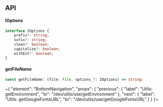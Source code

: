 

## API

#### IOptions

```ts
interface IOptions {
    prefix?: string;
    sufix?: string;
    clean?: boolean;
    capitalize?: boolean;
    withExt?: boolean;
}
```

#### getFileName

```ts
const getFileName: (file: File, options_?: IOptions) => string;
```


~{
  "element": "BottomNavigation",
  "props": {
    "previous": {
      "label": "Utils: getEnvironment",
      "to": "/dev/utils/use/getEnvironment"
    },
    "next": {
      "label": "Utils: getGoogleFontsURL",
      "to": "/dev/utils/use/getGoogleFontsURL"
    }
  }
}~